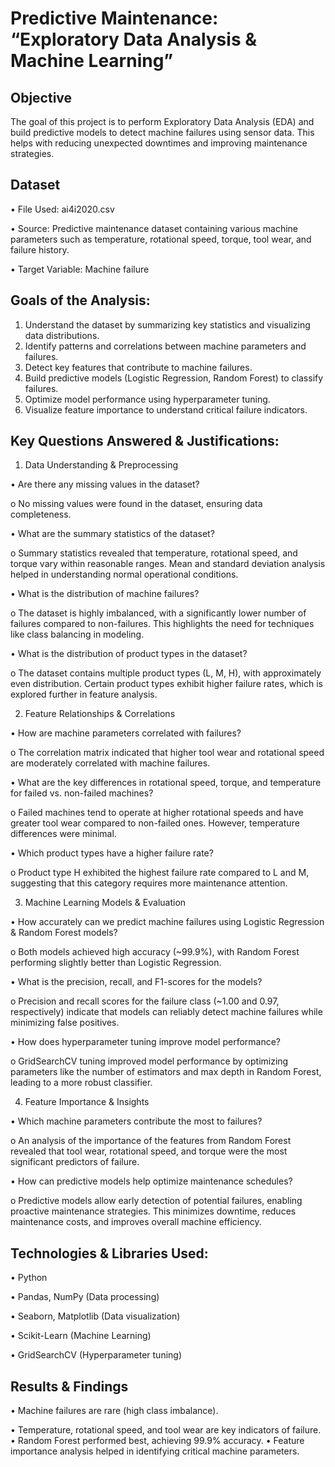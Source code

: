 # Predictive Maintenance: “Exploratory Data Analysis & Machine Learning”

## Objective
The goal of this project is to perform Exploratory Data Analysis (EDA) and build predictive models to detect machine failures using sensor data. This helps with reducing unexpected downtimes and improving maintenance strategies.

## Dataset 

•	File Used: ai4i2020.csv

•	Source: Predictive maintenance dataset containing various machine parameters such as temperature, rotational speed, torque, tool wear, and failure history.

•	Target Variable: Machine failure

## Goals of the Analysis:
1.	Understand the dataset by summarizing key statistics and visualizing data distributions.
2.	Identify patterns and correlations between machine parameters and failures.
3.	Detect key features that contribute to machine failures.
4.	Build predictive models (Logistic Regression, Random Forest) to classify failures.
5.	Optimize model performance using hyperparameter tuning.
6.	Visualize feature importance to understand critical failure indicators.

## Key Questions Answered & Justifications:
1. Data Understanding & Preprocessing

•	Are there any missing values in the dataset?

o	No missing values were found in the dataset, ensuring data completeness.

•	What are the summary statistics of the dataset?

o	Summary statistics revealed that temperature, rotational speed, and torque vary within reasonable ranges. Mean and standard deviation analysis helped in understanding normal operational conditions.

•	What is the distribution of machine failures?

o	The dataset is highly imbalanced, with a significantly lower number of failures compared to non-failures. This highlights the need for techniques like class balancing in modeling.

•	What is the distribution of product types in the dataset?

o	The dataset contains multiple product types (L, M, H), with approximately even distribution. Certain product types exhibit higher failure rates, which is explored further in feature analysis.

2. Feature Relationships & Correlations

•	How are machine parameters correlated with failures?

o	The correlation matrix indicated that higher tool wear and rotational speed are moderately correlated with machine failures.

•	What are the key differences in rotational speed, torque, and temperature for failed vs. non-failed machines?

o	Failed machines tend to operate at higher rotational speeds and have greater tool wear compared to non-failed ones. However, temperature differences were minimal.

•	Which product types have a higher failure rate?

o	Product type H exhibited the highest failure rate compared to L and M, suggesting that this category requires more maintenance attention.

3. Machine Learning Models & Evaluation

•	How accurately can we predict machine failures using Logistic Regression & Random Forest models?

o	Both models achieved high accuracy (~99.9%), with Random Forest performing slightly better than Logistic Regression.

•	What is the precision, recall, and F1-scores for the models?

o	Precision and recall scores for the failure class (~1.00 and 0.97, respectively) indicate that models can reliably detect machine failures while minimizing false positives.

•	How does hyperparameter tuning improve model performance?

o	GridSearchCV tuning improved model performance by optimizing parameters like the number of estimators and max depth in Random Forest, leading to a more robust classifier.

4. Feature Importance & Insights

•	Which machine parameters contribute the most to failures?

o	An analysis of the importance of the features from Random Forest revealed that tool wear, rotational speed, and torque were the most significant predictors of failure.

•	How can predictive models help optimize maintenance schedules?

o	Predictive models allow early detection of potential failures, enabling proactive maintenance strategies. This minimizes downtime, reduces maintenance costs, and improves overall machine efficiency.

## Technologies & Libraries Used:

•	Python

•	Pandas, NumPy (Data processing)

•	Seaborn, Matplotlib (Data visualization)

•	Scikit-Learn (Machine Learning)

•	GridSearchCV (Hyperparameter tuning)

## Results & Findings

•	Machine failures are rare (high class imbalance).

•	Temperature, rotational speed, and tool wear are key indicators of failure.
•	Random Forest performed best, achieving 99.9% accuracy.
•	Feature importance analysis helped in identifying critical machine parameters.
